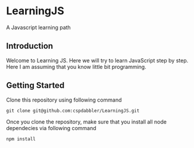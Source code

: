 # LearningJS
A Javascript learning path

## Introduction

Welcome to Learning JS. Here we will try to learn JavaScript step by step. Here I am assuming that you know little bit programming. 


## Getting Started

Clone this repository using following command

```
git clone git@github.com:cspdabbler/LearningJS.git
```

Once you clone the repository, make sure that you install all node dependecies via following command

```
npm install
```